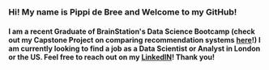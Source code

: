 ### Hi! My name is Pippi de Bree and Welcome to my GitHub! 

#### I am a recent Graduate of BrainStation's Data Science Bootcamp (check out my Capstone Project on comparing recommendation systems [here](https://github.com/pdebree/RecommendationExplorationCapstone)!) I am currently looking to find a job as a Data Scientist or Analyst in London or the US. Feel free to reach out on my [LinkedIN](https://www.linkedin.com/in/pippi-de-bree/)! Thank you!

<!--
**pdebree/pdebree** is a ✨ _special_ ✨ repository because its `README.md` (this file) appears on your GitHub profile.

Here are some ideas to get you started:

- 🔭 I’m currently working on ...
- 🌱 I’m currently learning ...
- 👯 I’m looking to collaborate on ...
- 🤔 I’m looking for help with ...
- 💬 Ask me about ...
- 📫 How to reach me: ...
- 😄 Pronouns: ...
- ⚡ Fun fact: ...
-->
